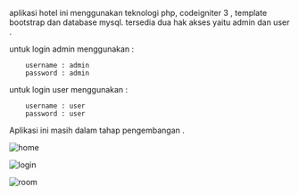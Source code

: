aplikasi hotel ini menggunakan teknologi php, codeigniter 3 , template bootstrap dan database mysql.
tersedia dua hak akses yaitu admin dan user .

untuk login admin menggunakan : 

		username : admin 
		password : admin 
		
untuk login user menggunakan : 

		username : user 
		password : user 
		

Aplikasi ini masih dalam tahap pengembangan .

![home](https://user-images.githubusercontent.com/82190659/163653918-ccffa906-dbfc-40c6-82bc-edd804924cc8.png)

![login](https://user-images.githubusercontent.com/82190659/163654026-4f46352a-ccdc-4064-9ab1-f831b7da5f11.png)

![room](https://user-images.githubusercontent.com/82190659/163654087-62def4c1-41fb-45f5-9ba3-3ac61e866123.png)
